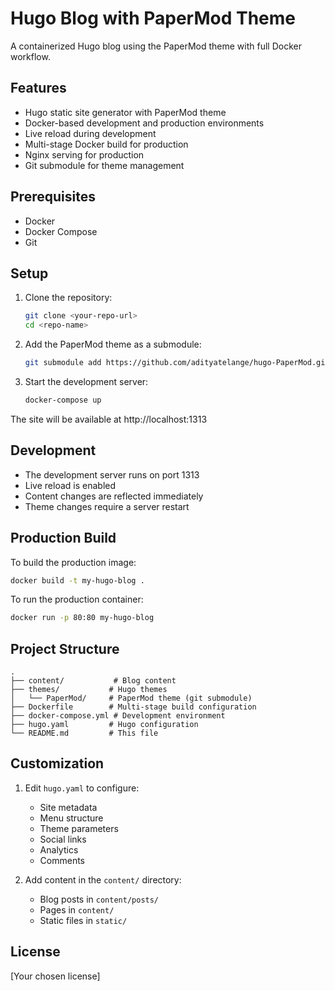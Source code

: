 # Hugo Blog with PaperMod Theme

A containerized Hugo blog using the PaperMod theme with full Docker workflow.

## Features

- Hugo static site generator with PaperMod theme
- Docker-based development and production environments
- Live reload during development
- Multi-stage Docker build for production
- Nginx serving for production
- Git submodule for theme management

## Prerequisites

- Docker
- Docker Compose
- Git

## Setup

1. Clone the repository:
   ```bash
   git clone <your-repo-url>
   cd <repo-name>
   ```

2. Add the PaperMod theme as a submodule:
   ```bash
   git submodule add https://github.com/adityatelange/hugo-PaperMod.git themes/PaperMod
   ```

3. Start the development server:
   ```bash
   docker-compose up
   ```

The site will be available at http://localhost:1313

## Development

- The development server runs on port 1313
- Live reload is enabled
- Content changes are reflected immediately
- Theme changes require a server restart

## Production Build

To build the production image:

```bash
docker build -t my-hugo-blog .
```

To run the production container:

```bash
docker run -p 80:80 my-hugo-blog
```

## Project Structure

```
.
├── content/           # Blog content
├── themes/           # Hugo themes
│   └── PaperMod/     # PaperMod theme (git submodule)
├── Dockerfile        # Multi-stage build configuration
├── docker-compose.yml # Development environment
├── hugo.yaml         # Hugo configuration
└── README.md         # This file
```

## Customization

1. Edit `hugo.yaml` to configure:
   - Site metadata
   - Menu structure
   - Theme parameters
   - Social links
   - Analytics
   - Comments

2. Add content in the `content/` directory:
   - Blog posts in `content/posts/`
   - Pages in `content/`
   - Static files in `static/`

## License

[Your chosen license]